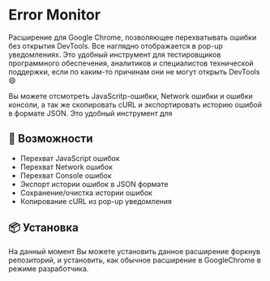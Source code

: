 # Error Monitor

Расширение для Google Chrome, позволяющее перехватывать ошибки без открытия DevTools. Все наглядно отображается в pop-up уведомлениях. Это удобный инструмент для тестировщиков программного обеспечения, аналитиков и специалистов технической поддержки, если по каким-то причинам они не могут открыть DevTools 😄

Вы можете отсмотреть JavaScritp-ошибки, Network ошибки и ошибки консоли, а так же скопировать cURL и экспортировать историю ошибой в формате JSON. Это удобный инструмент для 

## 🚀 Возможности

- Перехват JavaScript ошибок
- Перехват Network ошибок
- Перехват Console ошибок
- Экспорт истории ошибок в JSON формате
- Сохранение/очистка истории ошибок
- Копирование cURL из pop-up уведомления

## 📦 Установка

На данный момент Вы можете установить данное расширение форкнув репозиторий, и установить, как обычное расширение в GoogleChrome в режиме разработчика. 
